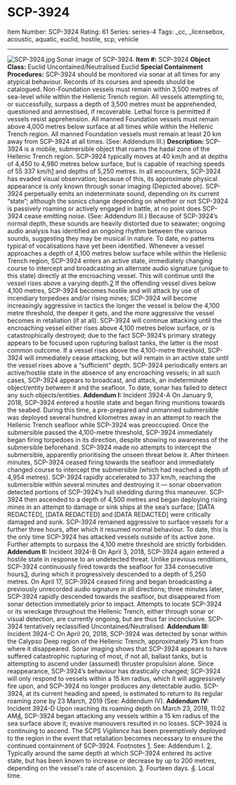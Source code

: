 # SCP-3924
Item Number: SCP-3924
Rating: 61
Series: series-4
Tags: _cc, _licensebox, acoustic, aquatic, euclid, hostile, scp, vehicle

---

![SCP-3924.jpg](https://scp-wiki.wdfiles.com/local--files/scp-3924/SCP-3924.jpg)
Sonar image of SCP-3924.
**Item #:** SCP-3924
**Object Class:** Euclid Uncontained/Neutralised Euclid
**Special Containment Procedures:** SCP-3924 should be monitored via sonar at all times for any atypical behaviour. Records of its courses and speeds should be catalogued.
Non-Foundation vessels must remain within 3,500 metres of sea-level while within the Hellenic Trench region. All vessels attempting to, or successfully, surpass a depth of 3,500 metres must be apprehended, questioned and amnestised, if recoverable. Lethal force is permitted if vessels resist apprehension.
All manned Foundation vessels must remain above 4,000 metres below surface at all times while within the Hellenic Trench region. All manned Foundation vessels must remain at least 20 km away from SCP-3924 at all times. (See: Addendum III.)
**Description:** SCP-3924 is a mobile, submersible object that roams the hadal zone of the Hellenic Trench region. SCP-3924 typically moves at 40 km/h and at depths of 4,450 to 4,980 metres below surface, but is capable of reaching speeds of 55 337 km/h[1](javascript:;) and depths of 5,250 metres. In all encounters, SCP-3924 has evaded visual observation; because of this, its approximate physical appearance is only known through sonar imaging (Depicted above).
SCP-3924 perpetually emits an indeterminate sound, depending on its current “state”; although the sonics change depending on whether or not SCP-3924 is passively roaming or actively engaged in battle, at no point does SCP-3924 cease emitting noise. (See: Addendum III.) Because of SCP-3924’s normal depth, these sounds are heavily distorted due to seawater; ongoing audio analysis has identified an ongoing rhythm between the various sounds, suggesting they may be musical in nature. To date, no patterns typical of vocalisations have yet been identified.
Whenever a vessel approaches a depth of 4,100 metres below surface while within the Hellenic Trench region, SCP-3924 enters an active state, immediately changing course to intercept and broadcasting an alternate audio signature (unique to this state) directly at the encroaching vessel. This will continue until the vessel rises above a varying depth.[2](javascript:;)
If the offending vessel dives below 4,100 metres, SCP-3924 becomes hostile and will attack by use of incendiary torpedoes and/or rising mines; SCP-3924 will become increasingly aggressive in tactics the longer the vessel is below the 4,100 metre threshold, the deeper it gets, and the more aggressive the vessel becomes in retaliation (if at all). SCP-3924 will continue attacking until the encroaching vessel either rises above 4,100 metres below surface, or is catastrophically destroyed; due to the fact SCP-3924’s primary strategy appears to be focused upon rupturing ballast tanks, the latter is the most common outcome. If a vessel rises above the 4,100-metre threshold, SCP-3924 will immediately cease attacking, but will remain in an active state until the vessel rises above a “sufficient” depth.
SCP-3924 periodically enters an active/hostile state in the absence of any encroaching vessels; in all such cases, SCP-3924 appears to broadcast, and attack, an indeterminate object/entity between it and the seafloor. To date, sonar has failed to detect any such objects/entities.
**Addendum I:** Incident 3924-A
On January 9, 2018, SCP-3924 entered a hostile state and began firing munitions towards the seabed. During this time, a pre-prepared and unmanned submersible was deployed several hundred kilometres away in an attempt to reach the Hellenic Trench seafloor while SCP-3924 was preoccupied.
Once the submersible passed the 4,100-metre threshold, SCP-3924 immediately began firing torpedoes in its direction, despite showing no awareness of the submersible beforehand. SCP-3924 made no attempts to intercept the submersible, apparently prioritising the unseen threat below it.
After thirteen minutes, SCP-3924 ceased firing towards the seafloor and immediately changed course to intercept the submersible (which had reached a depth of 4,954 metres). SCP-3924 rapidly accelerated to 337 km/h, reaching the submersible within several minutes and destroying it — sonar observation detected portions of SCP-3924’s hull shedding during this maneuver.
SCP-3924 then ascended to a depth of 4,500 metres and began deploying rising mines in an attempt to damage or sink ships at the sea’s surface; [DATA REDACTED], [DATA REDACTED] and [DATA REDACTED] were critically damaged and sunk. SCP-3924 remained aggressive to surface vessels for a further three hours, after which it resumed normal behaviour. To date, this is the only time SCP-3924 has attacked vessels outside of its active zone.
Further attempts to surpass the 4,100 metre threshold are strictly forbidden.
**Addendum II:** Incident 3924-B
On April 3, 2018, SCP-3924 again entered a hostile state in response to an undetected threat. Unlike previous renditions, SCP-3924 continuously fired towards the seafloor for 334 consecutive hours[3](javascript:;), during which it progressively descended to a depth of 5,250 metres.
On April 17, SCP-3924 ceased firing and began broadcasting a previously unrecorded audio signature in all directions; three minutes later, SCP-3924 rapidly descended towards the seafloor, but disappeared from sonar detection immediately prior to impact.
Attempts to locate SCP-3924 or its wreckage throughout the Hellenic Trench, either through sonar or visual detection, are currently ongoing, but are thus far inconclusive.
SCP-3924 tentatively reclassified Uncontained/Neutralised.
**Addendum III:** Incident 3924-C
On April 20, 2018, SCP-3924 was detected by sonar within the Calypso Deep region of the Hellenic Trench, approximately 75 km from where it disappeared. Sonar imaging shows that SCP-3924 appears to have suffered catastrophic rupturing of most, if not all, ballast tanks, but is attempting to ascend under (assumed) thruster propulsion alone. Since reappearance, SCP-3924’s behaviour has drastically changed; SCP-3924 will only respond to vessels within a 15 km radius, which it will aggressively fire upon, and SCP-3924 no longer produces any detectable audio.
SCP-3924, at its current heading and speed, is estimated to return to its regular roaming zone by 23 March, 2019 (See: Addendum IV).
**Addendum IV:** Incident 3924-D
Upon reaching its roaming depth on March 23, 2019, 11:02 AM[4](javascript:;), SCP-3924 began attacking any vessels within a 15 km radius of the sea surface above it; evasive manouvers resulted in no losses. SCP-3924 is continuing to ascend.
The SCPS _Vigilance_ has been preemptively deployed to the region in the event that retaliation becomes necessary to ensure the continued containment of SCP-3924.
Footnotes
[1](javascript:;). See: Addendum I.
[2](javascript:;). Typically around the same depth at which SCP-3924 entered its active state, but has been known to increase or decrease by up to 200 metres, depending on the vessel's rate of ascension.
[3](javascript:;). Fourteen days.
[4](javascript:;). Local time.